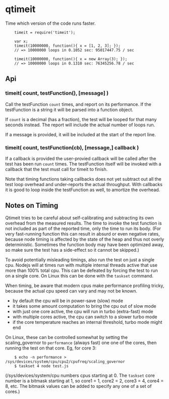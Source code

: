 qtimeit
=======

Time which version of the code runs faster.

        timeit = require('timeit');

        var x;
        timeit(10000000, function(){ x = [1, 2, 3]; });
        // => 10000000 loops in 0.1052 sec: 95017447.75 / sec

        timeit(10000000, function(){ x = new Array(3); });
        // => 10000000 loops in 0.1310 sec: 76345256.78 / sec


Api
---

### timeit( count, testFunction(), [message] )

Call the testFunction `count` times, and report on its performance.
If the testFunction is a string it will be parsed into a function object.

If `count` is a decimal (has a fraction), the test will be looped for that many
seconds instead.  The report will include the actual number of loops run.

If a message is provided, it will be included at the start of the report line.


### timeit( count, testFunction(cb), [message,] callback )

If a callback is provided the user-provied callback will be called after the test
has been run `count` times.  The testFunction itself will be invoked with a
callback that the test must call for timeit to finish.

Note that timing functions taking callbacks does not yet subtract out all the test
loop overhead and under-reports the actual throughput.  With callbacks it is good
to loop inside the testFunction as well, to amortize the overhead.


Notes on Timing
---------------

Qtimeit tries to be careful about self-calibrating and subtracting its own overhead
from the measured results.  The time to invoke the test function is not included as
part of the reported time, only the time to run its body.  (For very fast-running
function this can result in absurd or even negative rates, because node timing is
affected by the state of the heap and thus not overly deterministic.  Sometimes the
function body may have been optimized away, so make sure the test has a side-effect
so it cannot be skipped.)

To avoid potentially misleading timings, also run the test on just a single cpu.
Nodejs will at times run with multiple internal threads active that use more than
100% total cpu.  This can be defeated by forcing the test to run on a single core.
On Linux this can be done with the `taskset` command.

When timing, be aware that modern cpus make performance profiling tricky, because
the actual cpu speed can vary and may not be known.

- by default the cpu will be in power-save (slow) mode
- it takes some amount computation to bring the cpu out of slow mode
- with just one core active, the cpu will run in turbo (extra-fast) mode
- with multiple cores active, the cpu can switch to a slower turbo mode
- if the core temperature reaches an internal threshold, turbo mode might end

On Linux, these can be controlled somewhat by setting the scaling_governor to
`performance` (always fast) one one of the cores, then running the test on that
core.  Eg, for core 3:

        $ echo -n performance > /sys/devices/system/cpu/cpu2/cpufreq/scaling_governor
        $ taskset 4 node test.js

(/sys/devices/system/cpu numbers cpus starting at 0.  The `taskset` core number is
a bitmask starting at 1, so core1 = 1, core2 = 2, core3 = 4, core4 = 8, etc.  The
bitmask values can be added to specify any one of a set of cores.)
